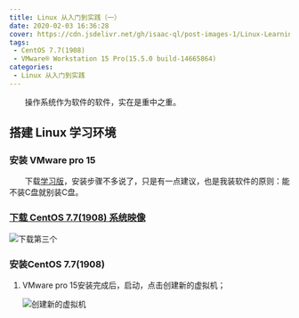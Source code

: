 ```yaml
---
title: Linux 从入门到实践（一）
date: 2020-02-03 16:36:28
cover: https://cdn.jsdelivr.net/gh/isaac-ql/post-images-1/Linux-Learning(1)/Linux.jpg
tags:
 - CentOS 7.7(1908)
 - VMware® Workstation 15 Pro(15.5.0 build-14665864)
categories:
 - Linux 从入门到实践
---
```


　　操作系统作为软件的软件，实在是重中之重。

<!-- more -->

## 搭建 Linux 学习环境

### 安装 VMware pro 15

　　下载[学习版](https://www.52pojie.cn/thread-1026907-1-1.html)，安装步骤不多说了，只是有一点建议，也是我装软件的原则：能不装C盘就别装C盘。

### [下载 CentOS 7.7(1908) 系统映像](http://mirrors.aliyun.com/centos/7.7.1908/isos/x86_64/)

![下载第三个](https://cdn.jsdelivr.net/gh/isaac-ql/post-images-1/Linux-Learning(1)/下载第三个.png)

### 安装CentOS 7.7(1908)

1. VMware pro 15安装完成后，启动，点击创建新的虚拟机；

    ![创建新的虚拟机](https://cdn.jsdelivr.net/gh/isaac-ql/post-images-1/Linux-Learning(1)/创建新的虚拟机.png)